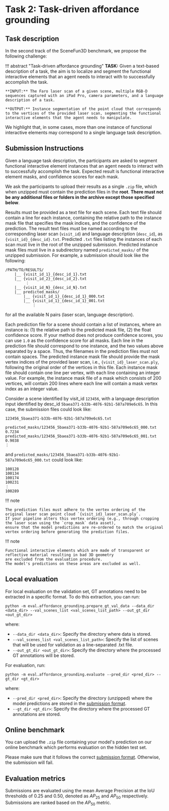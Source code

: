 # Task 2: Task-driven affordance grounding

## Task description

In the second track of the SceneFun3D benchmark, we propose the following challenge:

!!! abstract "Task-driven affordance grounding"
    **TASK:** Given a text-based description of a task, the aim is to localize and segment the functional interactive elements that an agent needs to interact with to successfully accomplish the task. 

    **INPUT:** The Faro laser scan of a given scene, multiple RGB-D sequences captured with an iPad Pro, camera parameters, and a language description of a task.

    **OUTPUT:** Instance segmentation of the point cloud that corresponds to the vertices of the provided laser scan, segmenting the functional interactive elements that the agent needs to manipulate.

We highlight that, in some cases, more than one instance of functional interactive elements may correspond to a single language task description.

## Submission Instructions

Given a language task description, the participants are asked to segment functional interactive element instances that an agent needs to interact with to successfully accomplish the task. Expected result is functional interactive element masks, and confidence scores for each mask. 

We ask the participants to upload their results as a single `.zip` file, which when unzipped must contain the prediction files in the **root**. **There must not be any additional files or folders in the archive except those specified below**.

Results must be provided as a text file for each scene. Each text file should contain a line for each instance, containing the relative path to the instance mask file that specifies the mask indices, and the confidence of the prediction. The result text files must be named according to the corresponding laser scan (`visit_id`) and language description (`desc_id`), as `{visit_id}_{desc_id}.txt`. Predicted `.txt` files listing the instances of each scan must live in the root of the unzipped submission. Predicted instance mask files must live in a subdirectory named `predicted_masks/` of the unzipped submission. For example, a submission should look like the following:

```
/PATH/TO/RESULTS/
    |__ {visit_id_1}_{desc_id_1}.txt
    |__ {visit_id_2}_{desc_id_2}.txt 
         ⋮
    |__ {visit_id_N}_{desc_id_N}.txt
    |__ predicted_masks/
        |__ {visit_id_1}_{desc_id_1}_000.txt
        |__ {visit_id_1}_{desc_id_1}_001.txt
            ⋮
```

for all the available N pairs (laser scan, language description).

Each prediction file for a scene should contain a list of instances, where an instance is: (1) the relative path to the predicted mask file, (2) the float confidence score. If your method does not produce confidence scores, you can use `1.0` as the confidence score for all masks. Each line in the prediction file should correspond to one instance, and the two values above separated by a space. Thus, the filenames in the prediction files must not contain spaces.
The predicted instance mask file should provide the mask vertex indices of the provided laser scan, i.e., `{visit_id}_laser_scan.ply`, following the original order of the vertices in this file.
Each instance mask file should contain one line per vertex, with each line containing an integer value. For example, the instance mask file of a mask which consists of 200 vertices, will contain 200 lines where each line will contain a mask vertex index as an integer value. 

Consider a scene identified by visit_id `123456`, with a language description input identified by desc_id `5baea371-b33b-4076-92b1-587a709e6c65`. In this case, the submission files could look like:

`123456_5baea371-b33b-4076-92b1-587a709e6c65.txt`
```
predicted_masks/123456_5baea371-b33b-4076-92b1-587a709e6c65_000.txt 0.7234
predicted_masks/123456_5baea371-b33b-4076-92b1-587a709e6c65_001.txt 0.9038
⋮
```

and `predicted_masks/123456_5baea371-b33b-4076-92b1-587a709e6c65_000.txt` could look like:
```
100128
100134
100174
100231
⋮
100289
```

!!! note

    The prediction files must adhere to the vertex ordering of the original laser scan point cloud `{visit_id}_laser_scan.ply`. 
    If your pipeline alters this vertex ordering (e.g., through cropping the laser scan using the `crop_mask` data asset), 
    ensure that the model predictions are re-ordered to match the original vertex ordering before generating the prediction files.

!!! note

    Functional interactive elements which are made of transparent or reflective material resulting in bad 3D geometry 
    are excluded from the evaluation procedure.
    The model's predictions on these areas are excluded as well.

## Local evaluation

For local evaluation on the validation set, GT annotations need to be extracted in a specific format. To do this extraction, you can run:

```
python -m eval.affordance_grounding.prepare_gt_val_data --data_dir <data_dir> --val_scenes_list <val_scenes_list_path> --out_gt_dir <out_gt_dir>
```

where:

* `--data_dir <data_dir>`: Specify the directory where data is stored.
* `--val_scenes_list <val_scenes_list_path>`: Specify the list of scenes that will be used for validation as a line-separated .txt file.
* `--out_gt_dir <out_gt_dir>`: Specify the directory where the processed GT annotations will be stored.

For evaluation, run:

```
python -m eval.affordance_grounding.evaluate --pred_dir <pred_dir> --gt_dir <gt_dir>
```
where:

* `--pred_dir <pred_dir>`: Specify the directory (unzipped) where the model predictions are stored in the [submission format](#submission-instructions).
* `--gt_dir <gt_dir>`: Specify the directory where the processed GT annotations are stored. 

## Online benchmark

You can upload the `.zip` file containing your model's prediction on our online benchmark which performs evaluation on the hidden test set.

Please make sure that it follows the correct [submission format](#submission-instructions). Otherwise, the submission will fail.

## Evaluation metrics

Submissions are evaluated using the mean Average Precision at the IoU thresholds of 0.25 and 0.50, denoted as $AP_{25}$ and $AP_{50}$ respectively. Submissions are ranked based on the $AP_{50}$ metric.